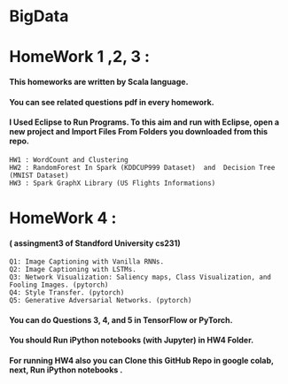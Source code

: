 # BigData

# HomeWork 1 ,2, 3 :

#### This homeworks are written by Scala language.
#### You can see related questions pdf in every homework.
#### I Used Eclipse to Run Programs. To this aim and run with Eclipse, open a new project and Import Files From Folders you downloaded from this repo.

    HW1 : WordCount and Clustering
    HW2 : RandomForest In Spark (KDDCUP999 Dataset)  and  Decision Tree (MNIST Dataset)
    HW3 : Spark GraphX Library (US Flights Informations)
   

# HomeWork 4 :
#### ( assingment3 of Standford University cs231)

    Q1: Image Captioning with Vanilla RNNs.
    Q2: Image Captioning with LSTMs. 
    Q3: Network Visualization: Saliency maps, Class Visualization, and Fooling Images. (pytorch)
    Q4: Style Transfer. (pytorch)
    Q5: Generative Adversarial Networks. (pytorch)

#### You can do Questions 3, 4, and 5 in TensorFlow or PyTorch. 

#### You should Run iPython notebooks (with Jupyter) in HW4 Folder.

#### For running HW4 also you can Clone this GitHub Repo in google colab, next, Run iPython notebooks .
